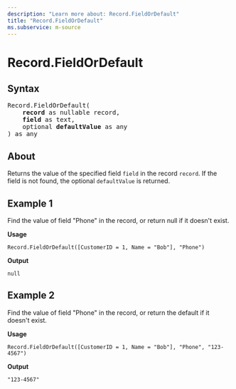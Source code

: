 ```yaml
---
description: "Learn more about: Record.FieldOrDefault"
title: "Record.FieldOrDefault"
ms.subservice: m-source
---
```

# Record.FieldOrDefault

## Syntax

<pre>
Record.FieldOrDefault(
    <b>record</b> as nullable record,
    <b>field</b> as text,
    optional <b>defaultValue</b> as any
) as any
</pre>

## About
Returns the value of the specified field `field` in the record `record`. If the field is not found, the optional `defaultValue` is returned.

## Example 1

Find the value of field "Phone" in the record, or return null if it doesn't exist.

**Usage**

```powerquery-m
Record.FieldOrDefault([CustomerID = 1, Name = "Bob"], "Phone")
```

**Output**

`null`

## Example 2

Find the value of field "Phone" in the record, or return the default if it doesn't exist.

**Usage**

```powerquery-m
Record.FieldOrDefault([CustomerID = 1, Name = "Bob"], "Phone", "123-4567")
```

**Output**

`"123-4567"`
